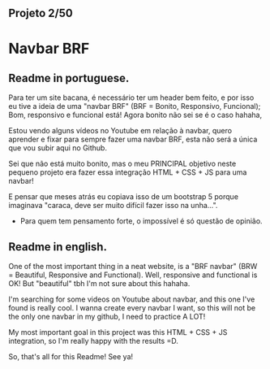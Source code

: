 ## Projeto 2/50

# Navbar BRF 

## Readme in portuguese.

Para ter um site bacana, é necessário ter um header bem feito, e por isso eu tive a ideia de uma "navbar BRF" (BRF = Bonito, Responsivo, Funcional);
Bom, responsivo e funcional está! Agora bonito não sei se é o caso hahaha,

Estou vendo alguns vídeos no Youtube em relação à navbar, quero aprender e fixar para sempre fazer uma navbar BRF, esta não será a única que vou subir aqui no Github.

Sei que não está muito bonito, mas o meu PRINCIPAL objetivo neste pequeno projeto era fazer essa integração HTML + CSS + JS para uma navbar! 

E pensar que meses atrás eu copiava isso de um bootstrap 5 porque imaginava "caraca, deve ser muito difícil fazer isso na unha...".

- Para quem tem pensamento forte, o impossível é só questão de opinião.

## Readme in english.

One of the most important thing in a neat website, is a "BRF navbar" (BRW = Beautiful, Responsive and Functional).
Well, responsive and functional is OK! But "beautiful" tbh I'm not sure about this hahaha.

I'm searching for some videos on Youtube about navbar, and this one I've found is really cool.
I wanna create every navbar I want, so this will not be the only one navbar in my github, I need to practice A LOT!

My most important goal in this project was this HTML + CSS + JS integration, so I'm really happy with the results =D.

So, that's all for this Readme! See ya!
